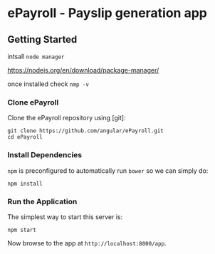 # ePayroll - Payslip generation app


## Getting Started

intsall `node manager`

 https://nodejs.org/en/download/package-manager/
 
 once installed check  `nmp -v`


### Clone ePayroll

Clone the ePayroll repository using [git]:

```
git clone https://github.com/angular/ePayroll.git
cd ePayroll
```

### Install Dependencies

 `npm` is preconfigured to automatically run `bower` so we can simply do:

```
npm install
```

### Run the Application

 The simplest way to start this server is:

```
npm start
```

Now browse to the app at `http://localhost:8000/app`.




